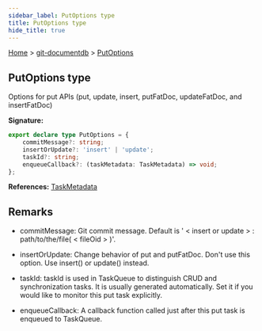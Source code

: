 ```yaml
---
sidebar_label: PutOptions type
title: PutOptions type
hide_title: true
---
```


[Home](./index.md) &gt; [git-documentdb](./git-documentdb.md) &gt; [PutOptions](./git-documentdb.putoptions.md)

## PutOptions type

Options for put APIs (put, update, insert, putFatDoc, updateFatDoc, and insertFatDoc)

<b>Signature:</b>

```typescript
export declare type PutOptions = {
    commitMessage?: string;
    insertOrUpdate?: 'insert' | 'update';
    taskId?: string;
    enqueueCallback?: (taskMetadata: TaskMetadata) => void;
};
```
<b>References:</b> [TaskMetadata](./git-documentdb.taskmetadata.md)

## Remarks

- commitMessage: Git commit message. Default is ' &lt; insert or update &gt; : path/to/the/file( &lt; fileOid &gt; )'.

- insertOrUpdate: Change behavior of put and putFatDoc. Don't use this option. Use insert() or update() instead.

- taskId: taskId is used in TaskQueue to distinguish CRUD and synchronization tasks. It is usually generated automatically. Set it if you would like to monitor this put task explicitly.

- enqueueCallback: A callback function called just after this put task is enqueued to TaskQueue.


